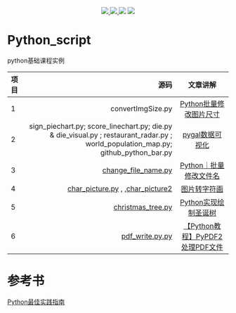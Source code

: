 
<p align="center">
<a href="https://mp.weixin.qq.com/mp/homepage?__biz=MzkyMjE4NTA4OQ==&hid=1&sn=3bdf0c94cd53644ad27b5b1d80903a60&scene=18&devicetype=android-29&version=2800015d&lang=zh_CN&nettype=ctnet&ascene=7&session_us=gh_b80e6483a6bf&pass_ticket=PgopkreabYkxOU%2FOqxsKF%2FrLlayxaDkxkphno6QjITdzpqjiA8mlE%2BpLkMFPthYH&wx_header=1&scene=1"><img border="0" src="https://user-images.githubusercontent.com/21971405/112426258-988b8280-8d72-11eb-8454-a908b7a983a4.png"/></a><a href="https://www.toutiao.com/c/user/token/MS4wLjABAAAAav-ja86D-7HbQhVMqdxn5G9Jq8i08Bki333nXrLmEjs/">     <img border="0" src="https://user-images.githubusercontent.com/21971405/112426756-72b2ad80-8d73-11eb-8151-aa8edf48b2d9.png"/></a><a href="https://segmentfault.com/blog/jx-treehouse">     <img border="0" src="https://user-images.githubusercontent.com/21971405/112427420-81e62b00-8d74-11eb-9c7b-ec6577aa2df7.png"/></a>
  </a><a href="https://www.zhihu.com/column/c_1069272612663902208">     <img border="0" src="https://user-images.githubusercontent.com/21971405/112428507-3a609e80-8d76-11eb-9335-072c9f7d7966.png"/></a>
</p>


# Python_script
python基础课程实例

| 项目 | 源码 | 文章讲解 |
| :-----| ----: | :----: |
| 1| convertImgSize.py | [Python批量修改图片尺寸](https://mp.weixin.qq.com/s?__biz=MzAwMDYxMzQ1OA==&mid=2247484152&idx=2&sn=7a62175a5ca8409898a4f07b9bede5a4&chksm=9ae70fc5ad9086d3f44c9dbd13440d4499c3a53d5ef8a6a0600035af1fbc4270066ae193679e&token=1094208273&lang=zh_CN#rd) |
| 2 | sign_piechart.py; score_linechart.py; die.py & die_visual.py ; restaurant_radar.py ; world_population_map.py; github_python_bar.py|[pygal数据可视化](https://mp.weixin.qq.com/s?__biz=MzAwMDYxMzQ1OA==&mid=2247484139&idx=1&sn=3cb857c00f7df65c34f1c5c253c7ba27&chksm=9ae70fd6ad9086c0ca452b76c411a7993573e4a0b961f0078c8feb2ffd05c31c6a9f9e3520a8&token=1094208273&lang=zh_CN#rd) |
| 3| [change_file_name.py ](https://github.com/JXtreehouse/Python_script/blob/main/change_file_name.py) | [Python｜批量修改文件名](https://mp.weixin.qq.com/s?__biz=MzkyMjE4NTA4OQ==&mid=2247484814&idx=1&sn=edb1301b118582740fbb700b35f1f88b&chksm=c1f97960f68ef076d5c73fb9aabdc0b9096d5b4b1755f577669930740d32d5f913dbc3909374&token=357056644&lang=zh_CN#rd)|
|4 | [char_picture.py](https://github.com/JXtreehouse/Python_script/blob/main/char_picture.py) , ,[char_picture2](https://github.com/JXtreehouse/Python_script/blob/main/char_picture2.py) | [图片转字符画](https://mp.weixin.qq.com/s?__biz=MzkyMjE4NTA4OQ==&mid=2247483813&idx=1&sn=f3135fd11be8913bd40035ead68be1b6&chksm=c1f97d4bf68ef45d9d9fb6f931fa5462f3499feba05379734b9ca6db78f6c707b4476f709bca&token=357056644&lang=zh_CN#rd)|
|5|[christmas_tree.py](https://github.com/JXtreehouse/Python_script/blob/backup/christmas_tree2.py)|[Python实现绘制圣诞树](https://mp.weixin.qq.com/s?__biz=MzkyMjE4NTA4OQ==&mid=2247484073&idx=1&sn=f0d0020eaa655ecf5ba5a29e844ea5f0&chksm=c1f97e47f68ef7517479c2353ca4a47424b0a5437e0a3ad9250fbf2d6f765d0ea91f5b795a5c&token=1665462260&lang=zh_CN#rd)|
| 6 | [pdf_write.py.py](https://github.com/JXtreehouse/Python_script/blob/main/pdf_write.py)|[【Python教程】PyPDF2处理PDF文件](https://mp.weixin.qq.com/s?__biz=MzkyMjE4NTA4OQ==&mid=2247483781&idx=1&sn=1c047575b2cf9b9b3f470fa5b23aad67&chksm=c1f97d6bf68ef47d4cfd07fa06de1f8e45e942853488a2212b2fc0f86de80530f2e83d204bcd&token=357056644&lang=zh_CN#rd) | 
# 参考书
[Python最佳实践指南](https://pythonguidecn.readthedocs.io/zh/latest/)